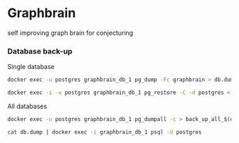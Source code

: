 # Graphbrain
self improving graph brain for conjecturing


### Database back-up

Single database
```bash
docker exec -u postgres graphbrain_db_1 pg_dump -Fc graphbrain > db.dump

docker exec -i -u postgres graphbrain_db_1 pg_restore -C -d postgres < db.dump

```


All databases

```bash
docker exec -u postgres graphbrain_db_1 pg_dumpall -c > back_up_all_$(date +%Y-%m-%d).dump

cat db.dump | docker exec -i graphbrain_db_1 psql -U postgres

```

